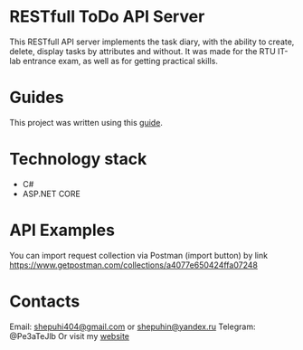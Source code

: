 # RESTfull ToDo API Server
This RESTfull API server implements the task diary, with the ability to create, delete, display tasks by attributes and without.
It was made for the RTU IT-lab entrance exam, as well as for getting practical skills.

# Guides
This project was written using this  [guide](https://docs.microsoft.com/en-us/aspnet/core/tutorials/first-web-api?view=aspnetcore-5.0&tabs=visual-studio).

# Technology stack
 - C#
 - ASP.NET CORE

# API Examples
You can import request collection via Postman (import button) by link https://www.getpostman.com/collections/a4077e650424ffa07248

# Contacts
Email: shepuhi404@gmail.com or shepuhin@yandex.ru
Telegram: @Pe3aTeJlb
Or visit my [website](https://sites.google.com/view/pplosstudio/%D0%B3%D0%BB%D0%B0%D0%B2%D0%BD%D0%B0%D1%8F)
